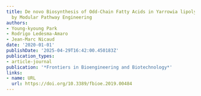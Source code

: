 ```yaml
---
title: De novo Biosynthesis of Odd-Chain Fatty Acids in Yarrowia lipolytica Enabled
  by Modular Pathway Engineering
authors:
- Young-kyoung Park
- Rodrigo Ledesma‐Amaro
- Jean‐Marc Nicaud
date: '2020-01-01'
publishDate: '2025-04-29T16:42:00.450183Z'
publication_types:
- article-journal
publication: '*Frontiers in Bioengineering and Biotechnology*'
links:
- name: URL
  url: https://doi.org/10.3389/fbioe.2019.00484
---
```

